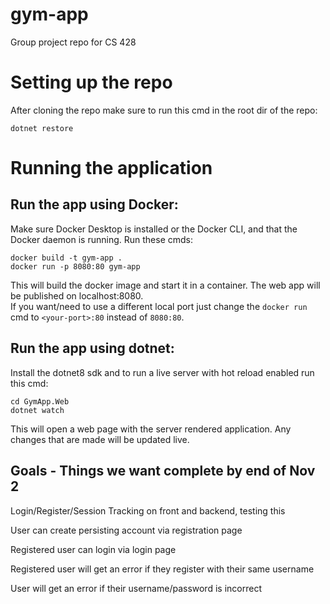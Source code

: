 # gym-app

Group project repo for CS 428

# Setting up the repo

After cloning the repo make sure to run this cmd in the root dir of the repo:

```
dotnet restore
```

# Running the application

## Run the app using Docker:

Make sure Docker Desktop is installed or the Docker CLI, and that the Docker daemon is running.
Run these cmds:

```
docker build -t gym-app .
docker run -p 8080:80 gym-app
```

This will build the docker image and start it in a container. The web app will be published on localhost:8080.  
If you want/need to use a different local port just change the `docker run` cmd to `<your-port>:80` instead of `8080:80`.

## Run the app using dotnet:

Install the dotnet8 sdk and to run a live server with hot reload enabled run this cmd:

```
cd GymApp.Web
dotnet watch
```

This will open a web page with the server rendered application. Any changes that are made will be updated live.

## Goals - Things we want complete by end of Nov 2

Login/Register/Session Tracking on front and backend, testing this

User can create persisting account via registration page

Registered user can login via login page

Registered user will get an error if they register with their same username

User will get an error if their username/password is incorrect